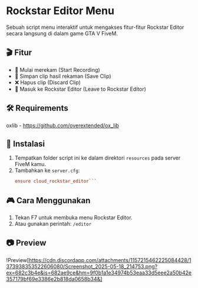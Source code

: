 # Rockstar Editor Menu

Sebuah script menu interaktif untuk mengakses fitur-fitur Rockstar Editor secara langsung di dalam game GTA V FiveM.

## 🎬 Fitur

- 🔴 Mulai merekam (Start Recording)
- 💾 Simpan clip hasil rekaman (Save Clip)
- ❌ Hapus clip (Discard Clip)
- 🎥 Masuk ke Rockstar Editor (Leave to Rockstar Editor)

## 🛠️ Requirements

oxlib - https://github.com/overextended/ox_lib

## 📂 Instalasi

1. Tempatkan folder script ini ke dalam direktori `resources` pada server FiveM kamu.
2. Tambahkan ke `server.cfg`:
   ```cfg
   ensure cloud_rockstar_editor```

## 🎮 Cara Menggunakan

1. Tekan F7 untuk membuka menu Rockstar Editor.
2. Atau gunakan perintah:
   `/editor`

## 📷 Preview

!Preview[https://cdn.discordapp.com/attachments/1157215462225084428/1373938353522606080/Screenshot_2025-05-18_214753.png?ex=682c3b4e&is=682ae9ce&hm=9f0b1a1e34974b53eaa33d5eee2a50b42e357179bf69e3386e2b818da0658b34&]